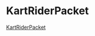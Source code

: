 # KartRiderPacket

[KartRiderPacket](https://kuronekowen.github.io/KartRiderPacket/ "KartRiderPacket")